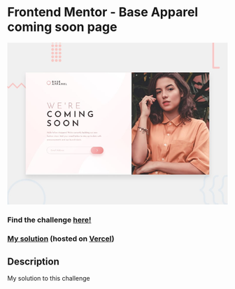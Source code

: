 # Frontend Mentor - Base Apparel coming soon page

![Design preview for the Base Apparel coming soon page coding challenge](./design/desktop-preview.jpg)

### Find the challenge [**here!**](https://www.frontendmentor.io/challenges/base-apparel-coming-soon-page-5d46b47f8db8a7063f9331a0)

### [My solution](https://frontendmentor-challenge-2-base-apparel-coming-soon.gabriardi.now.sh/) (hosted on [Vercel](https://vercel.com/))

## Description

My solution to this challenge
